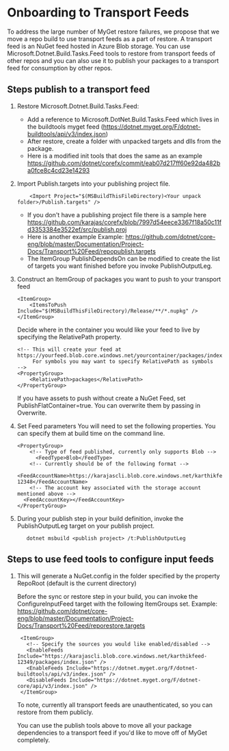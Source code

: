 # Onboarding to Transport Feeds

To address the large number of MyGet restore failures, we propose that we move a repo build to use transport feeds as a part of restore. A transport feed is an NuGet feed hosted in Azure Blob storage.
You can use Microsoft.Dotnet.Build.Tasks.Feed tools to restore from transport feeds of other repos and you can also use it to publish your packages to a transport feed for consumption by other repos.

## Steps publish to a transport feed

1. Restore Microsoft.Dotnet.Build.Tasks.Feed: 
   * Add a reference to Microsoft.DotNet.Build.Tasks.Feed which lives in the buildtools myget feed (https://dotnet.myget.org/F/dotnet-buildtools/api/v3/index.json)
   * After restore, create a folder with unpacked targets and dlls from the package.
   * Here is a modified init tools that does the same as an example https://github.com/dotnet/corefx/commit/eab07d217ff60e92da482ba0fce8c4cd23e14293

2. Import Publish.targets into your publishing project file. 
    ```
        <Import Project="$(MSBuildThisFileDirectory)<Your unpack folder>/Publish.targets" />  
    ```
    * If you don't have a publishing project file there is a sample here https://github.com/karajas/corefx/blob/7997d54eece3367f18a50c11fd3353384e3522ef/src/publish.proj
    * Here is another example Example: https://github.com/dotnet/core-eng/blob/master/Documentation/Project-Docs/Transport%20Feed/repopublish.targets
    * The ItemGroup PublishDependsOn can be modified to create the list of targets you want finished before you invoke PublishOutputLeg.

3. Construct an ItemGroup of packages you want to push to your transport feed
    ```
    <ItemGroup>
        <ItemsToPush Include="$(MSBuildThisFileDirectory)/Release/**/*.nupkg" />
    </ItemGroup>
    ```
    
    Decide where in the container you would like your feed to live by specifying the RelativePath property.
    ```
    <!-- This will create your feed at https://yourfeed.blob.core.windows.net/yourcontainer/packages/index.json 
         For symbols you may want to specify RelativePath as symbols
    -->
    <PropertyGroup>
        <RelativePath>packages</RelativePath>
    </PropertyGroup>
    ```
    If you have assets to push without create a NuGet Feed, set PublishFlatContainer=true. You can overwrite them by passing in Overwrite.

4.  Set Feed parameters
     You will need to set the following properties. You can specify them at build time on the command line.
     ```
     <PropertyGroup>
         <!-- Type of feed published, currently only supports Blob -->
           <FeedType>Blob</FeedType>
         <!-- Currently should be of the following format -->
           <FeedAccountName>https://karajascli.blob.core.windows.net/karthikfeed-12348</FeedAccountName>
         <!-- The account key associated with the storage account mentioned above -->
       <FeedAccountKey></FeedAccountKey>
    </PropertyGroup>
    ```

4. During your publish step in your build definition, invoke the PublishOutputLeg target on your publish project.
    ```
       dotnet msbuild <publish project> /t:PublishOutputLeg
    ```
    
## Steps to use feed tools to configure input feeds
    
1. This will generate a NuGet.config in the folder specified by the property RepoRoot (default is the current directory)

   Before the sync or restore step in your build, you can invoke the ConfigureInputFeed target with the following ItemGroups set.
   Example: https://github.com/dotnet/core-eng/blob/master/Documentation/Project-Docs/Transport%20Feed/reporestore.targets
   
   ```
    <ItemGroup>
      <!-- Specify the sources you would like enabled/disabled -->
      <EnableFeeds Include="https://karajascli.blob.core.windows.net/karthikfeed-12349/packages/index.json" />
      <EnableFeeds Include="https://dotnet.myget.org/F/dotnet-buildtools/api/v3/index.json" />
      <DisableFeeds Include="https://dotnet.myget.org/F/dotnet-core/api/v3/index.json" />
    </ItemGroup>
   ```
   
   To note, currently all transport feeds are unauthenticated, so you can restore from them publicly.
   
   You can use the publish tools above to move all your package dependencies to a transport feed if you'd like to move off of MyGet completely.